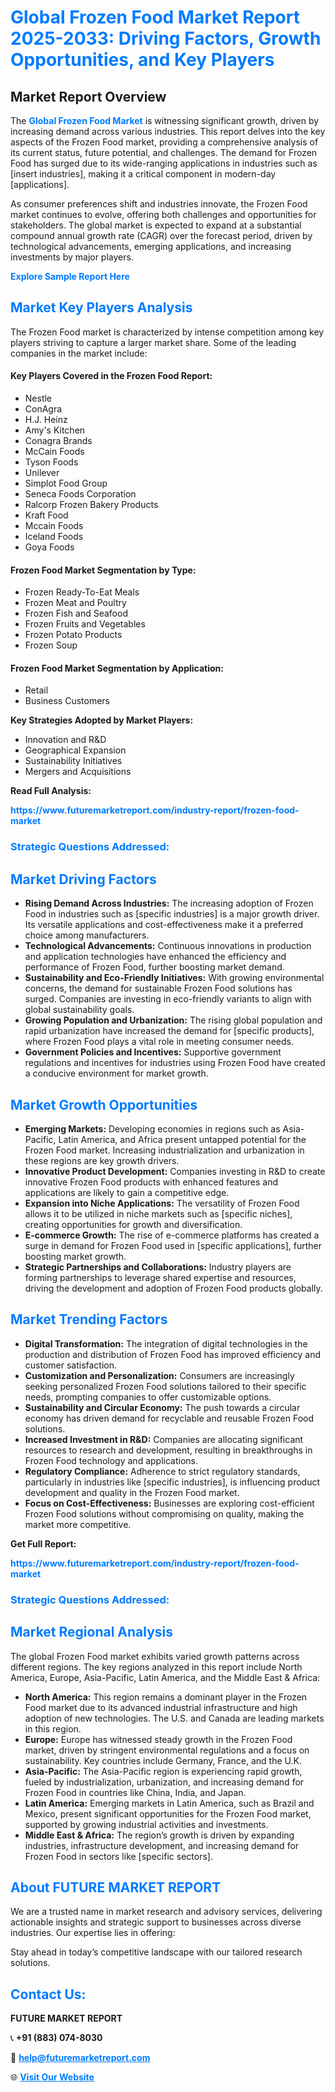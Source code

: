 <h1 style="color: #007BFF;">Global Frozen Food Market Report 2025-2033: Driving Factors, Growth Opportunities, and Key Players</h1>

<section id="overview">
<h2>Market Report Overview</h2>
<p>The <a href="https://www.futuremarketreport.com/industry-report/frozen-food-market" style="color: #007BFF; text-decoration: none;"><strong>Global Frozen Food Market</strong></a> is witnessing significant growth, driven by increasing demand across various industries. This report delves into the key aspects of the Frozen Food market, providing a comprehensive analysis of its current status, future potential, and challenges. The demand for Frozen Food has surged due to its wide-ranging applications in industries such as [insert industries], making it a critical component in modern-day [applications].</p>
<p>As consumer preferences shift and industries innovate, the Frozen Food market continues to evolve, offering both challenges and opportunities for stakeholders. The global market is expected to expand at a substantial compound annual growth rate (CAGR) over the forecast period, driven by technological advancements, emerging applications, and increasing investments by major players.</p>
</section>

<section id="overview">
<p><a href="https://www.futuremarketreport.com/request-sample/reportId=64277" style="color: #007BFF; text-decoration: none;"><strong>Explore Sample Report Here</strong></a></p>
</section>

<section id="key-players">
<h2 style="color: #007BFF;">Market Key Players Analysis</h2>
<p>The Frozen Food market is characterized by intense competition among key players striving to capture a larger market share. Some of the leading companies in the market include:</p>
<h4>Key Players Covered in the Frozen Food Report:</h4>
<ul><li>Nestle</li><li>ConAgra</li><li>H.J. Heinz</li><li>Amy&#039;s Kitchen</li><li>Conagra Brands</li><li>McCain Foods</li><li>Tyson Foods</li><li>Unilever</li><li>Simplot Food Group</li><li>Seneca Foods Corporation</li><li>Ralcorp Frozen Bakery Products</li><li>Kraft Food</li><li>Mccain Foods</li><li>Iceland Foods</li><li>Goya Foods</li></ul>
<h4>Frozen Food Market Segmentation by Type:</h4>
<ul><li>Frozen Ready-To-Eat Meals</li><li>Frozen Meat and Poultry</li><li>Frozen Fish and Seafood</li><li>Frozen Fruits and Vegetables</li><li>Frozen Potato Products</li><li>Frozen Soup</li></ul>

<h4>Frozen Food Market Segmentation by Application:</h4>
<ul><li>Retail</li><li>Business Customers</li></ul>
<p><strong>Key Strategies Adopted by Market Players:</strong></p>
<ul>
<li>Innovation and R&D</li>
<li>Geographical Expansion</li>
<li>Sustainability Initiatives</li>
<li>Mergers and Acquisitions</li>
</ul>
</section>

<section>
<p><strong>Read Full Analysis: </strong></p><a href="https://www.futuremarketreport.com/industry-report/frozen-food-market" style="color: #007BFF; text-decoration: none;"><strong>https://www.futuremarketreport.com/industry-report/frozen-food-market</strong></a>
<h3 style="color: #007BFF;">Strategic Questions Addressed:</h3>
</section>

<section id="driving-factors">
<h2 style="color: #007BFF;">Market Driving Factors</h2>
<ul>
<li><strong>Rising Demand Across Industries:</strong> The increasing adoption of Frozen Food in industries such as [specific industries] is a major growth driver. Its versatile applications and cost-effectiveness make it a preferred choice among manufacturers.</li>
<li><strong>Technological Advancements:</strong> Continuous innovations in production and application technologies have enhanced the efficiency and performance of Frozen Food, further boosting market demand.</li>
<li><strong>Sustainability and Eco-Friendly Initiatives:</strong> With growing environmental concerns, the demand for sustainable Frozen Food solutions has surged. Companies are investing in eco-friendly variants to align with global sustainability goals.</li>
<li><strong>Growing Population and Urbanization:</strong> The rising global population and rapid urbanization have increased the demand for [specific products], where Frozen Food plays a vital role in meeting consumer needs.</li>
<li><strong>Government Policies and Incentives:</strong> Supportive government regulations and incentives for industries using Frozen Food have created a conducive environment for market growth.</li>
</ul>
</section>

<section id="growth-opportunities">
<h2 style="color: #007BFF;">Market Growth Opportunities</h2>
<ul>
<li><strong>Emerging Markets:</strong> Developing economies in regions such as Asia-Pacific, Latin America, and Africa present untapped potential for the Frozen Food market. Increasing industrialization and urbanization in these regions are key growth drivers.</li>
<li><strong>Innovative Product Development:</strong> Companies investing in R&D to create innovative Frozen Food products with enhanced features and applications are likely to gain a competitive edge.</li>
<li><strong>Expansion into Niche Applications:</strong> The versatility of Frozen Food allows it to be utilized in niche markets such as [specific niches], creating opportunities for growth and diversification.</li>
<li><strong>E-commerce Growth:</strong> The rise of e-commerce platforms has created a surge in demand for Frozen Food used in [specific applications], further boosting market growth.</li>
<li><strong>Strategic Partnerships and Collaborations:</strong> Industry players are forming partnerships to leverage shared expertise and resources, driving the development and adoption of Frozen Food products globally.</li>
</ul>
</section>

<section id="trending-factors">
<h2 style="color: #007BFF;">Market Trending Factors</h2>
<ul>
<li><strong>Digital Transformation:</strong> The integration of digital technologies in the production and distribution of Frozen Food has improved efficiency and customer satisfaction.</li>
<li><strong>Customization and Personalization:</strong> Consumers are increasingly seeking personalized Frozen Food solutions tailored to their specific needs, prompting companies to offer customizable options.</li>
<li><strong>Sustainability and Circular Economy:</strong> The push towards a circular economy has driven demand for recyclable and reusable Frozen Food solutions.</li>
<li><strong>Increased Investment in R&D:</strong> Companies are allocating significant resources to research and development, resulting in breakthroughs in Frozen Food technology and applications.</li>
<li><strong>Regulatory Compliance:</strong> Adherence to strict regulatory standards, particularly in industries like [specific industries], is influencing product development and quality in the Frozen Food market.</li>
<li><strong>Focus on Cost-Effectiveness:</strong> Businesses are exploring cost-efficient Frozen Food solutions without compromising on quality, making the market more competitive.</li>
</ul>
</section>

<section>
<p><strong>Get Full Report: </strong></p><a href="https://www.futuremarketreport.com/industry-report/frozen-food-market" style="color: #007BFF; text-decoration: none;"><strong>https://www.futuremarketreport.com/industry-report/frozen-food-market</strong></a>
<h3 style="color: #007BFF;">Strategic Questions Addressed:</h3>
</section>


<section id="regional-analysis">
<h2 style="color: #007BFF;">Market Regional Analysis</h2>
<p>The global Frozen Food market exhibits varied growth patterns across different regions. The key regions analyzed in this report include North America, Europe, Asia-Pacific, Latin America, and the Middle East & Africa:</p>
<ul>
<li><strong>North America:</strong> This region remains a dominant player in the Frozen Food market due to its advanced industrial infrastructure and high adoption of new technologies. The U.S. and Canada are leading markets in this region.</li>
<li><strong>Europe:</strong> Europe has witnessed steady growth in the Frozen Food market, driven by stringent environmental regulations and a focus on sustainability. Key countries include Germany, France, and the U.K.</li>
<li><strong>Asia-Pacific:</strong> The Asia-Pacific region is experiencing rapid growth, fueled by industrialization, urbanization, and increasing demand for Frozen Food in countries like China, India, and Japan.</li>
<li><strong>Latin America:</strong> Emerging markets in Latin America, such as Brazil and Mexico, present significant opportunities for the Frozen Food market, supported by growing industrial activities and investments.</li>
<li><strong>Middle East & Africa:</strong> The region’s growth is driven by expanding industries, infrastructure development, and increasing demand for Frozen Food in sectors like [specific sectors].</li>
</ul>
</section>

<footer>
<h2 style="color: #007BFF;">About FUTURE MARKET REPORT</h2>
<p>We are a trusted name in market research and advisory services, delivering actionable insights and strategic support to businesses across diverse industries. Our expertise lies in offering:</p>

<p>Stay ahead in today’s competitive landscape with our tailored research solutions.</p>

<h2 style="color: #007BFF;">Contact Us:</h2>
<p><strong>FUTURE MARKET REPORT</strong></p>
<p>📞 <strong>+91 (883) 074-8030</strong></p>
<p>📧 <strong><a href="mailto:help@futuremarketreport.com" style="color: #007BFF;">help@futuremarketreport.com</a></strong></p>
<p>🌐 <strong><a href="https://www.futuremarketreport.com/" style="color: #007BFF;">Visit Our Website</a></strong></p>
</footer>